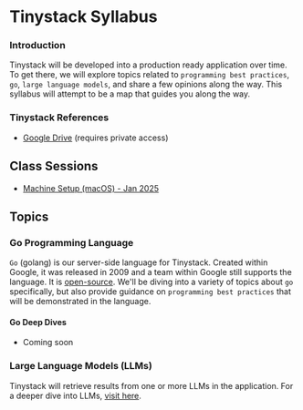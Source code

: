 # Tinystack Syllabus

### Introduction

Tinystack will be developed into a production ready application over time. To get there, we will explore topics related to `programming best practices`, `go`, `large language models`, and share a few opinions along the way. This syllabus will attempt to be a map that guides you along the way. 

### Tinystack References
- [Google Drive](https://drive.google.com/drive/folders/1kcZHY6ijdvrYeCjwDW6RBtpn4pxtU1f6) (requires private access)

## Class Sessions

- [Machine Setup (macOS) - Jan 2025](/docs/syllabus/Machine_Setup_macos.md)

## Topics

### Go Programming Language
`Go` (golang) is our server-side language for Tinystack. Created within Google, it was released in 2009 and a team within Google still supports the language. It is [open-source](https://go.googlesource.com/go). We'll be diving into a variety of topics about `go` specifically, but also provide guidance on `programming best practices` that will be demonstrated in the language.

#### Go Deep Dives
- Coming soon

### Large Language Models (LLMs) 

Tinystack will retrieve results from one or more LLMs in the application. For a deeper dive into LLMs, [visit here](/docs/syllabus/Large_Language_Models.md).
